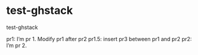 # test-ghstack
test-ghstack

pr1: I’m pr 1. Modify pr1 after pr2
pr1.5: insert pr3 between pr1 and pr2
pr2: I’m pr 2.
